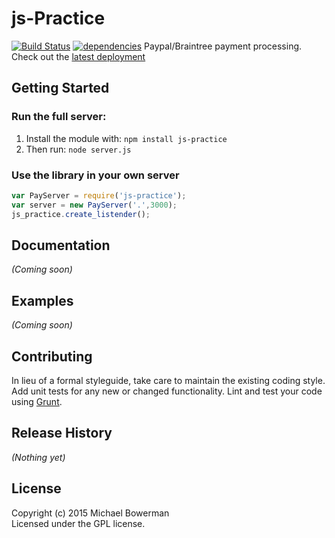 # js-Practice
[![Build Status](https://secure.travis-ci.org/bowerman0/Nodejs-Practice.png?branch=master)](http://travis-ci.org/bowerman0/Nodejs-Practice)
[![dependencies](https://david-dm.org/bowerman0/Nodejs-Practice.svg?branch=master)](https://david-dm.org/bowerman0/Nodejs-Practice)
Paypal/Braintree payment processing. Check out the [latest deployment](http://nodejs-round1.azurewebsites.net/)

## Getting Started
### Run the full server:
1. Install the module with: `npm install js-practice`
1. Then run: `node server.js`

### Use the library in your own server
```javascript
var PayServer = require('js-practice');
var server = new PayServer('.',3000);
js_practice.create_listender();
```

## Documentation
_(Coming soon)_

## Examples
_(Coming soon)_

## Contributing
In lieu of a formal styleguide, take care to maintain the existing coding style. Add unit tests for any new or changed functionality. Lint and test your code using [Grunt](http://gruntjs.com/).

## Release History
_(Nothing yet)_

## License
Copyright (c) 2015 Michael Bowerman  
Licensed under the GPL license.
